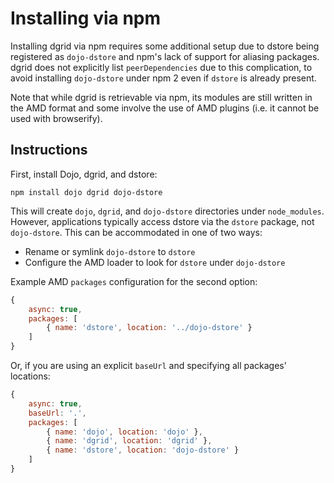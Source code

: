 # Installing via npm

Installing dgrid via npm requires some additional setup due to dstore being registered as `dojo-dstore`
and npm's lack of support for aliasing packages.  dgrid does not explicitly list `peerDependencies`
due to this complication, to avoid installing `dojo-dstore` under npm 2 even if `dstore` is already present.

Note that while dgrid is retrievable via npm, its modules are still written in the AMD format and some involve the use
of AMD plugins (i.e. it cannot be used with browserify).

## Instructions

First, install Dojo, dgrid, and dstore:

`npm install dojo dgrid dojo-dstore`

This will create `dojo`, `dgrid`, and `dojo-dstore` directories under `node_modules`.  However, applications
typically access dstore via the `dstore` package, not `dojo-dstore`.  This can be accommodated in one of two ways:

* Rename or symlink `dojo-dstore` to `dstore`
* Configure the AMD loader to look for `dstore` under `dojo-dstore`

Example AMD `packages` configuration for the second option:

```js
{
    async: true,
    packages: [
        { name: 'dstore', location: '../dojo-dstore' }
    ]
}
```

Or, if you are using an explicit `baseUrl` and specifying all packages' locations:

```js
{
    async: true,
    baseUrl: '.',
    packages: [
        { name: 'dojo', location: 'dojo' },
        { name: 'dgrid', location: 'dgrid' },
        { name: 'dstore', location: 'dojo-dstore' }
    ]
}
```
